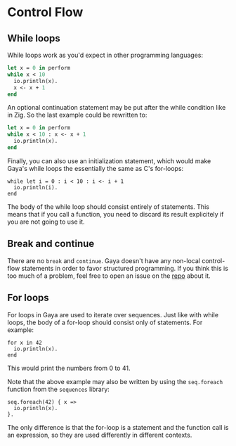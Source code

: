 # Control Flow

## While loops

While loops work as you'd expect in other programming languages:

```ocaml
let x = 0 in perform
while x < 10
  io.println(x).
  x <- x + 1
end
```

An optional continuation statement may be put after the while condition like in
Zig. So the last example could be rewritten to:

```ocaml
let x = 0 in perform
while x < 10 : x <- x + 1
  io.println(x).
end
```

Finally, you can also use an initialization statement, which would make Gaya's
while loops the essentially the same as C's for-loops:

```
while let i = 0 : i < 10 : i <- i + 1
  io.println(i).
end
```

The body of the while loop should consist entirely of statements. This means
that if you call a function, you need to discard its result explicitely if you
are not going to use it.

## Break and continue

There are no `break` and `continue`. Gaya doesn't have any non-local
control-flow statements in order to favor structured programming. If you think
this is too much of a problem, feel free to open an issue on the
[repo](https://github.com/aloussase/gaya) about it.

## For loops

For loops in Gaya are used to iterate over sequences. Just like with while
loops, the body of a for-loop should consist only of statements. For example:

```
for x in 42
  io.println(x).
end
```

This would print the numbers from 0 to 41.

Note that the above example may also be written by using the `seq.foreach`
function from the `sequences` library:

```
seq.foreach(42) { x =>
  io.println(x).
}.
```

The only difference is that the for-loop is a statement and the function call
is an expression, so they are used differently in different contexts.
